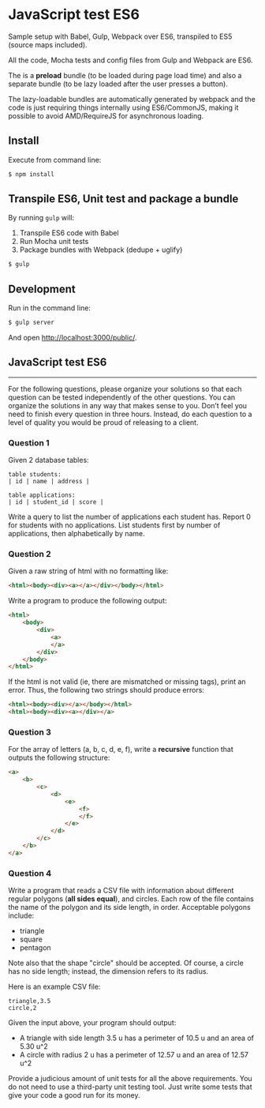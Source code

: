 # JavaScript test ES6

Sample setup with Babel, Gulp, Webpack over ES6, transpiled to ES5 (source maps included).

All the code, Mocha tests and config files from Gulp and Webpack are ES6.

The is a **preload** bundle (to be loaded during page load time) and also a separate bundle (to be lazy loaded after the user presses a button).

The lazy-loadable bundles are automatically generated by webpack and the code is just requiring things internally using ES6/CommonJS, making it possible to avoid AMD/RequireJS for asynchronous loading.

## Install

Execute from command line:

```bash
$ npm install
```

## Transpile ES6, Unit test and package a bundle

By running `gulp` will:

1. Transpile ES6 code with Babel
2. Run Mocha unit tests
3. Package bundles with Webpack (dedupe + uglify)

```bash
$ gulp
```

## Development

Run in the command line: 

```bash
$ gulp server 
```

And open [http://localhost:3000/public/](http://localhost:3000/public/).

## JavaScript test ES6

----------------------

For the following questions, please organize your solutions so that each question can be tested independently of the other questions. You can organize the solutions in any way that makes sense to you. Don’t feel you need to finish every question in three hours. Instead, do each question to a level of quality you would be proud of releasing to a client.


### Question 1

Given 2 database tables:

    table students:
    | id | name | address |

    table applications:
    | id | student_id | score |

Write a query to list the number of applications each student has. Report 0 for students with no applications. List students first by number of applications, then alphabetically by name.


### Question 2

Given a raw string of html with no formatting like:

```html
<html><body><div><a></a></div></body></html>
```

Write a program to produce the following output:

```html
<html>
    <body>
        <div>
            <a>
            </a>
        </div>
    </body>
</html>
```

If the html is not valid (ie, there are mismatched or missing tags), print an error. Thus, the following two strings should produce errors:

```html
<html><body><div></a></body></html>
<html><body><div><a></div></a>
```


### Question 3

For the array of letters (a, b, c, d, e, f), write a **recursive** function that outputs the following structure:

```html
<a>
    <b>
        <c>
            <d>
                <e>
                    <f>
                    </f>
                </e>
            </d>
        </c>
    </b>
</a>
```


### Question 4

Write a program that reads a CSV file with information about different regular polygons (**all sides equal**), and circles. Each row of the file contains the name of the polygon and its side length, in order. Acceptable polygons include:

- triangle
- square
- pentagon

Note also that the shape "circle" should be accepted. Of course, a circle has no side length; instead, the dimension refers to its radius.

Here is an example CSV file:

    triangle,3.5
    circle,2

Given the input above, your program should output:

- A triangle with side length 3.5 u has a perimeter of 10.5 u and an area of 5.30 u^2
- A circle with radius 2 u has a perimeter of 12.57 u and an area of 12.57 u^2

Provide a judicious amount of unit tests for all the above requirements. You do not need to use a third-party unit testing tool. Just write some tests that give your code a good run for its money.
